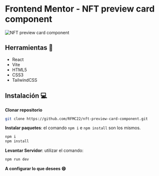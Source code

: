 # Frontend Mentor - NFT preview card component

![NFT preview card component](https://github.com/RFMC22/3-column-preview-card-component/assets/60860968/d48502be-c593-49a3-8449-f2f29ab9cbf5)

##  Herramientas 🔧
* React
* Vite
* HTML5
* CSS3
* TailwindCSS

## Instalación 💻

**Clonar repositorio**
```bash
git clone https://github.com/RFMC22/nft-preview-card-component.git
```
**Instalar paquetes**:
el comando `npm i` e `npm install` son los mismos.
```bash
npm i
npm install
```
**Levantar Servidor**:
utilizar el comando:
```bash
npm run dev
```

**A configurar lo que desees 😄**